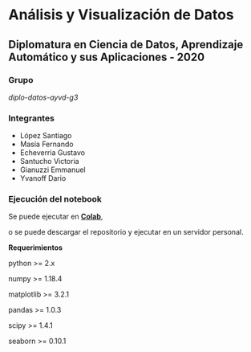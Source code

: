 # Análisis y Visualización de Datos

## Diplomatura en Ciencia de Datos, Aprendizaje Automático y sus Aplicaciones - 2020

### Grupo

*diplo-datos-ayvd-g3*

### Integrantes
- López Santiago
- Masía Fernando
- Echeverria Gustavo
- Santucho Victoria
- Gianuzzi Emmanuel
- Yvanoff Dario

### Ejecución del notebook

Se puede ejecutar en [**Colab**](https://colab.research.google.com/github/dyvanoff/diplo-datos-ayvd-g3/blob/master/practico_analisisDatos.ipynb),

o se puede descargar el repositorio y ejecutar en un servidor personal.

**Requerimientos** 

python     >= 2.x

numpy      >= 1.18.4

matplotlib >= 3.2.1

pandas     >= 1.0.3

scipy      >= 1.4.1

seaborn    >= 0.10.1

